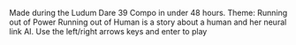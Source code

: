 Made during the Ludum Dare 39 Compo in under 48 hours. Theme: Running out of Power
Running out of Human is a story about a human and her neural link AI.  Use the left/right arrows keys and enter to play
